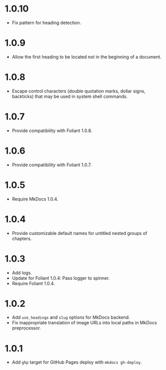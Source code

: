 # 1.0.10

-   Fix pattern for heading detection.

# 1.0.9

-   Allow the first heading to be located not in the beginning of a document.

# 1.0.8

-   Escape control characters (double quotation marks, dollar signs, backticks) that may be used in system shell commands.

# 1.0.7

-   Provide compatibility with Foliant 1.0.8.

# 1.0.6

-   Provide compatibility with Foliant 1.0.7.

# 1.0.5

-   Require MkDocs 1.0.4.

# 1.0.4

-   Provide customizable default names for untitled nested groups of chapters.

# 1.0.3

-   Add logs.
-   Update for Foliant 1.0.4: Pass logger to spinner.
-   Require Foliant 1.0.4.

# 1.0.2

-   Add `use_headings` and `slug` options for MkDocs backend.
-   Fix inappropriate translation of image URLs into local paths in MkDocs preprocessor.

# 1.0.1

-   Add `ghp` target for GitHub Pages deploy with `mkdocs gh-deploy`.
